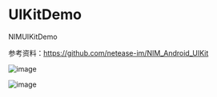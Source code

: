 # UIKitDemo
NIMUIKitDemo

参考资料：https://github.com/netease-im/NIM_Android_UIKit

![image](https://nim-nosdn.netease.im/MTAxMTAwMg==/bmltYV8xMzE4NzQ1NTg1XzE1NDQ2MDgyOTkwOTVfMjYxOGZmODAtZmQ2Mi00MWE2LWI2NGEtNjdmNDljODY0YWJl?imageView&createTime=1544608299304)

![image](https://nim-nosdn.netease.im/MTAxMTAwMg==/bmltYV8xMzE4NzQ1NTg1XzE1NDQ2MDgzMzI2OTBfY2Q3YWM0OTUtZjIzYS00MDNjLTllYjYtMzc0ODE1Mjk0YTQ1?imageView&createTime=1544608333267)
